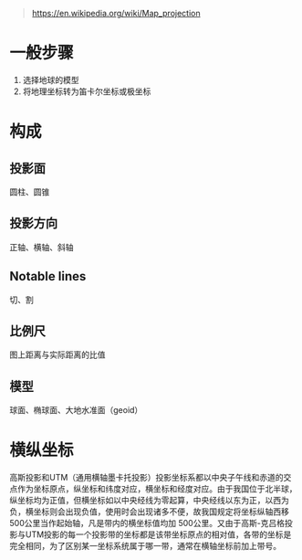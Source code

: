 > https://en.wikipedia.org/wiki/Map_projection

# 一般步骤
1. 选择地球的模型
2. 将地理坐标转为笛卡尔坐标或极坐标

# 构成
## 投影面
圆柱、圆锥
## 投影方向
正轴、横轴、斜轴
## Notable lines
切、割
## 比例尺
图上距离与实际距离的比值
## 模型
球面、椭球面、大地水准面（geoid）

# 横纵坐标
高斯投影和UTM（通用横轴墨卡托投影）投影坐标系都以中央子午线和赤道的交点作为坐标原点，纵坐标和纬度对应，横坐标和经度对应。由于我国位于北半球，纵坐标均为正值，但横坐标如以中央经线为零起算，中央经线以东为正，以西为负，横坐标则会出现负值，使用时会出现诸多不便，故我国规定将坐标纵轴西移500公里当作起始轴，凡是带内的横坐标值均加 500公里。又由于高斯-克吕格投影与UTM投影的每一个投影带的坐标都是该带坐标原点的相对值，各带的坐标是完全相同，为了区别某一坐标系统属于哪一带，通常在横轴坐标前加上带号。